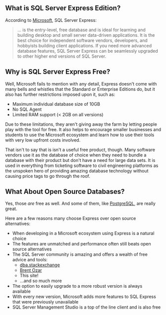 

## What is SQL Server Express Edition?

According to [Microsoft](https://docs.microsoft.com/en-us/sql/sql-server/editions-and-components-of-sql-server-2017), SQL Server Express:
> ... is the entry-level, free database and is ideal for learning and building desktop and small
server data-driven applications. It is the best choice for independent software vendors, developers,
and hobbyists building client applications. If you need more advanced database features, SQL Server
Express can be seamlessly upgraded to other higher end versions of SQL Server.

## Why is SQL Server Express Free?

Well, Microsoft fails to mention with any detail, Express doesn't come with many bells and whistles
that the Standard or Enterprise Editions do, but it also has further restrictions imposed upon it,
such as:

* Maximum individual database size of 10GB
* No SQL Agent
* Limited RAM support (< 2GB on all versions)

Due to these limitations, they aren't giving away the farm by letting people play with the tool for free.
It also helps to encourage smaller businesses and students to use the Microsoft ecosystem and learn
how to use their tools with very low upfront costs involved.

That isn't to say that is isn't a useful free product, though. Many software vendors use it as
the database of choice when they need to bundle a database with their product but don't have a need
for large data sets. It is used in everything from ticketing software to civil engineering platforms
as the unspoken hero of providing amazing database technology without causing price tags to go through
the roof.

## What About Open Source Databases?

Yes, those *are* free as well. And some of them, like [PostgreSQL](https://www.postgresql.org/), are really great.

Here are a few reasons many choose Express over open source alternatives:

* When developing in a Microsoft ecosystem using  Express is a natural choice
* The features are unmatched and performance often still beats open source alternatives
* The SQL Server community is amazing and offers a wealth of free advice and tools:
  * [dba.stackexchange](http://www.dba.stackexchange.com)
  * [Brent Ozar](https://www.brentozar.com/blog/)
  * This site!
  * ...and so much more
* The option to easily upgrade to a more robust version is always available
* With every new version, Microsoft adds more features to SQL Express that were previously unavailable
* SQL Server Management Studio is a top of the line client and is also free

<br/>
<br/>
